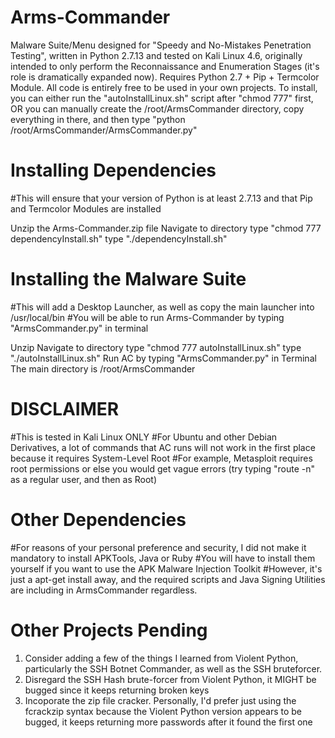 # Arms-Commander
Malware Suite/Menu designed for "Speedy and No-Mistakes Penetration Testing", written in Python 2.7.13 and tested on Kali Linux 4.6, originally intended to only perform the Reconnaissance and Enumeration Stages (it's role is dramatically expanded now). Requires Python 2.7 + Pip + Termcolor Module. All code is entirely free to be used in your own projects. To install, you can either run the "autoInstallLinux.sh" script after "chmod 777" first, OR you can manually create the /root/ArmsCommander directory, copy everything in there, and then type "python /root/ArmsCommander/ArmsCommander.py"

# Installing Dependencies
#This will ensure that your version of Python is at least 2.7.13 and that Pip and Termcolor Modules are installed

Unzip the Arms-Commander.zip file
Navigate to directory
type "chmod 777 dependencyInstall.sh"
type "./dependencyInstall.sh"

# Installing the Malware Suite
#This will add a Desktop Launcher, as well as copy the main launcher into /usr/local/bin
#You will be able to run Arms-Commander by typing "ArmsCommander.py" in terminal

Unzip
Navigate to directory
type "chmod 777 autoInstallLinux.sh"
type "./autoInstallLinux.sh"
Run AC by typing "ArmsCommander.py" in Terminal
The main directory is /root/ArmsCommander

# DISCLAIMER
#This is tested in Kali Linux ONLY
#For Ubuntu and other Debian Derivatives, a lot of commands that AC runs will not work in the first place because it requires System-Level Root
#For example, Metasploit requires root permissions or else you would get vague errors (try typing "route -n" as a regular user, and then as Root)

# Other Dependencies
#For reasons of your personal preference and security, I did not make it mandatory to install APKTools, Java or Ruby
#You will have to install them yourself if you want to use the APK Malware Injection Toolkit
#However, it's just a apt-get install away, and the required scripts and Java Signing Utilities are including in ArmsCommander regardless.

# Other Projects Pending
1. Consider adding a few of the things I learned from Violent Python, particularly the SSH Botnet Commander, as well as the SSH bruteforcer.
2. Disregard the SSH Hash brute-forcer from Violent Python, it MIGHT be bugged since it keeps returning broken keys
3. Incoporate the zip file cracker. Personally, I'd prefer just using the fcrackzip syntax because the Violent Python version appears to be bugged, it keeps returning more passwords after it found the first one
